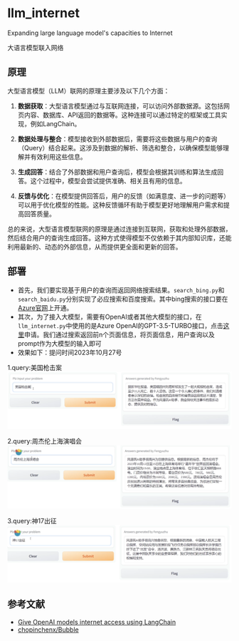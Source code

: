 # llm_internet
Expanding large language model's capacities to Internet

大语言模型联入网络

## 原理

大型语言模型（LLM）联网的原理主要涉及以下几个方面：

1. **数据获取**：大型语言模型通过与互联网连接，可以访问外部数据源。这包括网页内容、数据库、API返回的数据等。这种连接可以通过特定的框架或工具实现，例如LangChain。

2. **数据处理与整合**：模型接收到外部数据后，需要将这些数据与用户的查询（Query）结合起来。这涉及到数据的解析、筛选和整合，以确保模型能够理解并有效利用这些信息。

3. **生成回答**：结合了外部数据和用户查询后，模型会根据其训练和算法生成回答。这个过程中，模型会尝试提供准确、相关且有用的信息。

4. **反馈与优化**：在模型提供回答后，用户的反馈（如满意度、进一步的问题等）可以用于优化模型的性能。这种反馈循环有助于模型更好地理解用户需求和提高回答质量。

总的来说，大型语言模型联网的原理是通过连接到互联网，获取和处理外部数据，然后结合用户的查询生成回答。这种方式使得模型不仅依赖于其内部知识库，还能利用最新的、动态的外部信息，从而提供更全面和更新的回答。

## 部署

- 首先，我们要实现基于用户的查询而返回网络搜索结果。`search_bing.py`和`search_baidu.py`分别实现了必应搜索和百度搜索。其中bing搜索的接口要在[Azure官网](portal.azure.com)上开通。
- 其次，为了接入大模型，需要有OpenAI或者其他大模型的接口，在`llm_internet.py`中使用的是Azure OpenAI的GPT-3.5-TURBO接口，点击[这里](https://customervoice.microsoft.com/Pages/ResponsePage.aspx?id=v4j5cvGGr0GRqy180BHbR7en2Ais5pxKtso_Pz4b1_xUOFA5Qk1UWDRBMjg0WFhPMkIzTzhKQ1dWNyQlQCN0PWcu&culture=en-us&country=us)申请。我们通过搜索返回前n个页面信息，将页面信息，用户查询以及prompt作为大模型的输入即可
- 效果如下：提问时间2023年10月27号

1.query:美国枪击案
![美国枪击案](img/gpt3.5turbo_net1.PNG)

2.query:周杰伦上海演唱会
![周杰伦上海演唱会](img/gpt3.5turbo_net2.PNG)

3.query:神17出征
![神17出征](img/gpt3.5turbo_net3.PNG)


## 参考文献
- [Give OpenAI models internet access using LangChain](https://medium.com/@rubentak/give-openai-models-with-internet-access-using-langchain-7d5849f33e03)
- [chopinchenx/Bubble](https://github.com/chopinchenx/Bubble)
